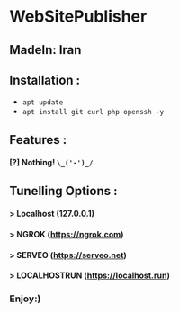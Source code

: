 # WebSitePublisher
## MadeIn: Iran

## Installation :
* `apt update`
* `apt install git curl php openssh -y`

## Features :
#### [?] Nothing!  `\_('-')_/`

## Tunelling Options :
#### > Localhost (127.0.0.1)
#### > NGROK (https://ngrok.com)
#### > SERVEO (https://serveo.net)
#### > LOCALHOSTRUN (https://localhost.run)


### Enjoy:)
